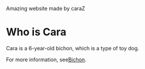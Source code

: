 Amazing website made by caraZ
# Who is Cara

Cara is a 6-year-old bichon, which is a type of toy dog. 

For more information, see[Bichon](https://en.wikipedia.org/wiki/Bichon).
